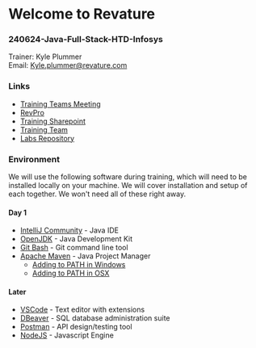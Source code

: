 # Welcome to Revature  
### 240624-Java-Full-Stack-HTD-Infosys  
Trainer: Kyle Plummer  
Email: Kyle.plummer@revature.com

### Links
 - [Training Teams Meeting](https://teams.microsoft.com/l/meetup-join/19%3ameeting_M2NjY2IwZjktZDNiMi00OWZlLWJkNjAtZTliNmI4YzExMmEw%40thread.v2/0?context=%7b%22Tid%22%3a%226b63e28a-a8f9-47b5-aa40-97e231215164%22%2c%22Oid%22%3a%2278c973cd-8e35-4076-84ef-13256beed44f%22%7d)
 - [RevPro](https://app.revature.com/)
 - [Training Sharepoint](https://revaturetech.sharepoint.com/sites/240624-Reston-JAVAFULLSTACK-HTDINFOS)
 - [Training Team](https://teams.microsoft.com/l/channel/19%3AWcDV9wfP5yiVFOGalRRKp97rssUT-yeRKNNP_oPSFes1%40thread.tacv2/240624-Reston-JAVAFULLSTACK-HTDINFOS?groupId=16982c99-d8b6-4aac-8253-22bd0bdf5cb1&tenantId=76955bbc-806c-4944-9c3a-c7c5692ecf8e&allowXTenantAccess=True&ngc=True)
 - [Labs Repository](https://github.com/240624-Java-Full-Stack-HTD-Infosys/Labs)

### Environment
We will use the following software during training, which will need to be installed locally on your machine. We will cover installation and setup of each together. We won't need all of these right away.

#### Day 1
 - [IntelliJ Community](https://www.jetbrains.com/idea/download/#section=windows) - Java IDE
 - [OpenJDK](https://adoptium.net/temurin/releases/) - Java Development Kit
 - [Git Bash](https://git-scm.com/downloads) - Git command line tool
 - [Apache Maven](https://maven.apache.org/download.cgi) - Java Project Manager
   - [Adding to PATH in Windows](https://www.architectryan.com/2018/03/17/add-to-the-path-on-windows-10/)
   - [Adding to PATH in OSX](https://www.architectryan.com/2012/10/02/add-to-the-path-on-mac-os-x-mountain-lion/)

#### Later
 - [VSCode](https://code.visualstudio.com/download) - Text editor with extensions
 - [DBeaver](https://dbeaver.io/download/) - SQL database administration suite
 - [Postman](https://www.postman.com/downloads/) - API design/testing tool
 - [NodeJS](https://nodejs.org/en/download/) - Javascript Engine

